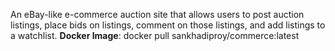 An eBay-like e-commerce auction site that allows users to post auction listings, place bids on listings, comment on those listings, and add listings to a watchlist.
**Docker Image**: docker pull sankhadiproy/commerce:latest
